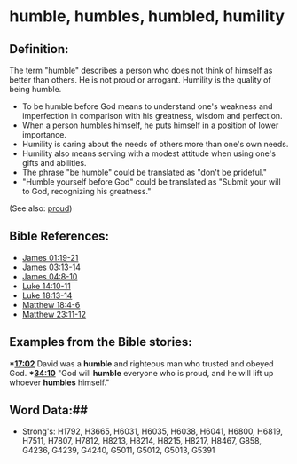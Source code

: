 # humble, humbles, humbled, humility #

## Definition: ##

The term "humble" describes a person who does not think of himself as better than others. He is not proud or arrogant. Humility is the quality of being humble.

* To be humble before God means to understand one's weakness and imperfection in comparison with his greatness, wisdom and perfection.
* When a person humbles himself, he puts himself in a position of lower importance.
* Humility is caring about the needs of others more than one's own needs.
* Humility also means serving with a modest attitude when using one's gifts and abilities.
* The phrase "be humble" could be translated as "don't be prideful."
* "Humble yourself before God" could be translated as "Submit your will to God, recognizing his greatness."

(See also: [proud](../other/proud.md))

## Bible References: ##

* [James 01:19-21](rc://en/tn/help/jas/01/19)
* [James 03:13-14](rc://en/tn/help/jas/03/13)
* [James 04:8-10](rc://en/tn/help/jas/04/08)
* [Luke 14:10-11](rc://en/tn/help/luk/14/10)
* [Luke 18:13-14](rc://en/tn/help/luk/18/13)
* [Matthew 18:4-6](rc://en/tn/help/mat/18/04)
* [Matthew 23:11-12](rc://en/tn/help/mat/23/11)

## Examples from the Bible stories: ##

  __*[17:02](rc://en/tn/help/obs/17/02)__ David was a __humble__ and righteous man who trusted and obeyed God.
  __*[34:10](rc://en/tn/help/obs/34/10)__ "God will __humble__ everyone who is proud, and he will lift up whoever __humbles__ himself."


## Word Data:##

* Strong's: H1792, H3665, H6031, H6035, H6038, H6041, H6800, H6819, H7511, H7807, H7812, H8213, H8214, H8215, H8217, H8467, G858, G4236, G4239, G4240, G5011, G5012, G5013, G5391

